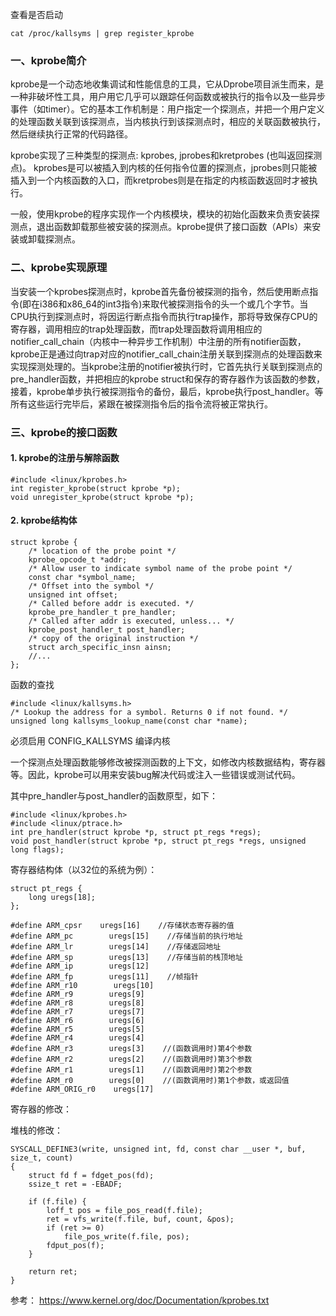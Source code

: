 查看是否启动 

```
cat /proc/kallsyms | grep register_kprobe
```

### 一、kprobe简介

kprobe是一个动态地收集调试和性能信息的工具，它从Dprobe项目派生而来，是一种非破坏性工具，用户用它几乎可以跟踪任何函数或被执行的指令以及一些异步事件（如timer）。它的基本工作机制是：用户指定一个探测点，并把一个用户定义的处理函数关联到该探测点，当内核执行到该探测点时，相应的关联函数被执行，然后继续执行正常的代码路径。

kprobe实现了三种类型的探测点: kprobes, jprobes和kretprobes (也叫返回探测点)。 kprobes是可以被插入到内核的任何指令位置的探测点，jprobes则只能被插入到一个内核函数的入口，而kretprobes则是在指定的内核函数返回时才被执行。

一般，使用kprobe的程序实现作一个内核模块，模块的初始化函数来负责安装探测点，退出函数卸载那些被安装的探测点。kprobe提供了接口函数（APIs）来安装或卸载探测点。

### 二、kprobe实现原理

当安装一个kprobes探测点时，kprobe首先备份被探测的指令，然后使用断点指令(即在i386和x86_64的int3指令)来取代被探测指令的头一个或几个字节。当CPU执行到探测点时，将因运行断点指令而执行trap操作，那将导致保存CPU的寄存器，调用相应的trap处理函数，而trap处理函数将调用相应的notifier_call_chain（内核中一种异步工作机制）中注册的所有notifier函数，kprobe正是通过向trap对应的notifier_call_chain注册关联到探测点的处理函数来实现探测处理的。当kprobe注册的notifier被执行时，它首先执行关联到探测点的pre_handler函数，并把相应的kprobe struct和保存的寄存器作为该函数的参数，接着，kprobe单步执行被探测指令的备份，最后，kprobe执行post_handler。等所有这些运行完毕后，紧跟在被探测指令后的指令流将被正常执行。

### 三、kprobe的接口函数

#### 1. kprobe的注册与解除函数

```
#include <linux/kprobes.h>
int register_kprobe(struct kprobe *p);
void unregister_kprobe(struct kprobe *p);
```

#### 2. kprobe结构体

```
struct kprobe {
    /* location of the probe point */
    kprobe_opcode_t *addr;
    /* Allow user to indicate symbol name of the probe point */
    const char *symbol_name;
    /* Offset into the symbol */
    unsigned int offset;
    /* Called before addr is executed. */
    kprobe_pre_handler_t pre_handler;
    /* Called after addr is executed, unless... */
    kprobe_post_handler_t post_handler;
    /* copy of the original instruction */
    struct arch_specific_insn ainsn;
    //...
};
```

函数的查找

```
#include <linux/kallsyms.h> 
/* Lookup the address for a symbol. Returns 0 if not found. */
unsigned long kallsyms_lookup_name(const char *name);
```

必须启用 CONFIG_KALLSYMS 编译内核

一个探测点处理函数能够修改被探测函数的上下文，如修改内核数据结构，寄存器等。因此，kprobe可以用来安装bug解决代码或注入一些错误或测试代码。

其中pre_handler与post_handler的函数原型，如下：

```
#include <linux/kprobes.h>
#include <linux/ptrace.h>
int pre_handler(struct kprobe *p, struct pt_regs *regs);
void post_handler(struct kprobe *p, struct pt_regs *regs, unsigned long flags);
```

寄存器结构体（以32位的系统为例）：

```
struct pt_regs {
    long uregs[18];
};
```

```
#define ARM_cpsr    uregs[16]    //存储状态寄存器的值
#define ARM_pc        uregs[15]    //存储当前的执行地址
#define ARM_lr        uregs[14]    //存储返回地址
#define ARM_sp        uregs[13]    //存储当前的栈顶地址
#define ARM_ip        uregs[12]
#define ARM_fp        uregs[11]    //帧指针
#define ARM_r10        uregs[10]
#define ARM_r9        uregs[9]
#define ARM_r8        uregs[8]
#define ARM_r7        uregs[7]
#define ARM_r6        uregs[6]
#define ARM_r5        uregs[5]
#define ARM_r4        uregs[4]
#define ARM_r3        uregs[3]    //(函数调用时)第4个参数
#define ARM_r2        uregs[2]    //(函数调用时)第3个参数
#define ARM_r1        uregs[1]    //(函数调用时)第2个参数
#define ARM_r0        uregs[0]    //(函数调用时)第1个参数，或返回值
#define ARM_ORIG_r0    uregs[17]
```

寄存器的修改：

堆栈的修改：

```
SYSCALL_DEFINE3(write, unsigned int, fd, const char __user *, buf, size_t, count)
{
    struct fd f = fdget_pos(fd);
    ssize_t ret = -EBADF;

    if (f.file) {
        loff_t pos = file_pos_read(f.file);
        ret = vfs_write(f.file, buf, count, &pos);
        if (ret >= 0)
            file_pos_write(f.file, pos);
        fdput_pos(f);
    }

    return ret;
}
```

参考： 
 <https://www.kernel.org/doc/Documentation/kprobes.txt>